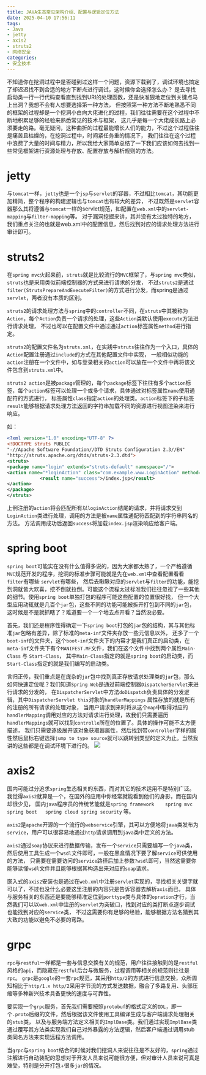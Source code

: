 ```yaml
---
title: JAVA生态常见架构介绍、配置与逻辑定位方法
date: 2025-04-10 17:56:11
tags:
- Java
- jetty
- axis2
- struts2
- 网络安全
categories:
- 安全技术
---
```


不知道你在挖洞过程中是否碰到过这样一个问题，资源下载到了，调试环境也搞定了却迟迟找不到合适的地方下断点进行调试，这时候你会选择怎么办？
是去寻找启动类一行一行代码查看直到找到URI的处理函数，还是快准狠地定位到关键点马上出洞？我想不会有人想要选择第一种方法，
但按照第一种方法不断地熟悉不同的框架的过程却是一个挖洞小白向大佬进化的过程，我们往往需要在这个过程中不断地积累足够的经验来熟悉常见的技术与框架，
这几乎是每一个大佬成长路上必须要走的路。毫无疑问，这种曲折的过程最能增长人们的能力，不过这个过程往往是痛苦且枯燥的，在挖洞过程中，时间紧任务重的情况下，
我们往往在这个过程中浪费了大量的时间与精力，所以我给大家简单总结了一下我们应该如何去找到一些常见框架进行资源处理与存放、配置存放与解析规则的方法。

# jetty
与`tomcat`一样，`jetty`也是一个`jsp`与`servlet`的容器，不过相比`tomcat`，其功能更加精简，整个程序的构建逻辑也与`tomcat`也有较大的差异，
不过既然是`servlet`容器那么其将遵循与`tomcat`一样的servlet规范，如配置在`web.xml`中的`servlet-mapping`与`filter-mapping`等。
对于漏洞挖掘来讲，其并没有太过独特的地方，我们重点关注的也就是web.xml中的配置信息，然后找到对应的请求处理方法进行审计即可。

# struts2
在`spring mvc`火起来前，`struts`就是比较流行的`MVC`框架了，与`spring mvc`类似，`struts`也是采用类似前端控制器的方式来进行请求的分发，
不过`struts2`是通过`filter(StrutsPrepareAndExecuteFilter)`的方式进行分发，而spring是通过`servlet`，两者没有本质的区别。

`struts2`的请求处理方法与`spring`中的`controller`不同，在`struts`中其被称为`Action`，每个`Action`负责一个请求的处理，这些`Action`类默认使用`execute`方法进行请求处理，
不过也可以在配置文件中通过通过`action`标签属性`method`进行指定。

`struts2`的配置文件名为`struts.xml`，在实践中`struts`往往作为一个入口，具体的`Action`配置注册通过`include`的方式在其他配置文件中实现，
一般相似功能的`action`注册在一个文件中，如与登录相关的`action`可以放在一个文件中再将该文件包含到`struts.xml`中。

`struts2 action`是被`package`管理的，每个`package`标签下往往有多个`action`标签，每个`action`标签可以处理一个或多个请求，具体通过对标签属性`name`使用通配符的方式进行，
标签属性`class`指定`action`的处理类。`action`标签下的子标签`result`能够根据请求处理方法返回的字符串加载不同的资源进行视图渲染来进行响应。

如：
```xml
<?xml version="1.0" encoding="UTF-8" ?>
<!DOCTYPE struts PUBLIC
"-//Apache Software Foundation//DTD Struts Configuration 2.3//EN"
"http://struts.apache.org/dtds/struts-2.3.dtd">
<struts>
<package name="login" extends="struts-default" namespace="/">
<action name="*loginAction" class="com.example.www.LoginAction" method="{1}">
            <result name="success">/index.jsp</result>
</action>
</package>
</struts>
```
上例注册的`action`将会匹配所有以`loginAction`结尾的请求，并将请求交到`LoginAction`类进行处理，调用的方法是被`name`属性通配符匹配到的字符串同名的方法。
方法调用成功后返回`success`将加载`index.jsp`渲染响应给客户端。

# spring boot
`spring boot`可能实在没有什么值得多说的，因为大家都太熟了，一个严格遵循`MVC`规范开发的程序，挖洞的标准步骤可能就是先在`web.xml`中查看配置看看`filter`有哪些 `servlet`有哪些，
然后去瞅瞅对应的`servlet`与`filter`的功能，能挖到洞就皆大欢喜，挖不倒就拉倒。可能这个流程太过标准我们往往忽视了一些其他的细节。使用`spring boot`单独打包的程序可能这些配置的位置很好找，
但一个大型应用动辄就是几百个`jar`包，这些不同的功能可能被拆开打包到不同的`jar`包，这时候是不是就抓瞎了？难道要一个一个地去点开看？当然没必要。

首先，我们还是程序性得确定一下`spring boot`打包的`jar`包的结构，其与其他标准`jar`包略有差异，除了标准的`meta-inf`文件夹存放一些元信息以外，
还多了一个`boot-inf`的文件夹，这个`boot-inf`文件夹下的内容才是我们真正的启动类，在`meta-inf`文件夹下有个`MANIFEST.MF`文件，我们在这个文件中找到两个属性`Main-Class` 与 `Start-Class`，
其中`Main-Class`指定的就是`spring boot`的启动类，而`Start-Class`指定的就是我们编写的启动类。

言归正传，我们重点是在庞杂的`jar`包中找到真正存放请求处理类的`jar`包，那么如何快速定位呢？我们知道`Spring Web`是通过前端控制器`DispatcherServlet`来进行请求的分发的，
在`DispatcherServlet`中方法`doDispatch`负责具体的分发逻辑，其中`DispatcherServlet this`对象的`handlerMappings` 属性存放的就是所有的注册的所有请求的处理对象，
当用户请求到来时将从这个`map`中取得对应的`handlerMapping`调用对应的方法对请求进行处理，故我们只需要遍历`handlerMappings`就可以找到`controlle`所在的位置了。具体的操作可能不太方便描述，
我们只需要逐级展开该对象获取器属性，然后找到带`controller`字样的属性然后鼠标右键选择`jump to type source`就可以跳转到类型的定义为止。当然我讲的这些都是在调试环境下进行的。
![](640.webp)


# axis2
国内可能过分追求`spring`生态相关的东西，而对其它的技术运用不是特别广泛。我觉得`axis2`就算是一个，在国外的应用中你经常就能看到他们的身影，而在国内却很少见，
国内`java`程序员的传统艺能就是`spring framework    spring mvc spring boot   spring cloud spring security` 等。

`axis2`是`apache`开源的一个流行的`webservice`引擎，其可以方便地将`java`类发布为`service`，用户可以很容易地通过`http`请求调用到`java`类中定义的方法。

`axis2`通过`soap`协议来进行数据传输，发布一个`service`只需要编写一个`java`类，然后使用工具生成一个`wsdl`文件即可，一般在黑盒情况下要了解`service`可供使用的方法，
只需要在需要访问的`service`路径后加上参数`?wsdl`即可，当然这需要你能够读懂`wsdl`文件并且能够根据其构造出来对应的`soap`请求。

嵌入式的`axis2`安装也是通过在`web.xml`中注册`servlet`实现的，寻找相关关键字就可以了，不过也没什么必要这里注册的内容只是告诉容器去解析`axis`而已，
具体与服务相关的东西还是要能够精准定位到`porttype`类与具体的`opration`才行，当然我们可以以`web.xml`中注册的`servlet`为突破口，找到对应的类打断点逐步调试也能找到对应的`service`类，
不过这需要你有足够的经验，能够根据方法名猜到其大致的功能以避免不必要的弯路。

# grpc
`rpc`与`restful`一样都是一套与信息交换有关的规范，用户往往接触到的是`restful`风格的`api`，而隐藏在`restful`后台与微服务，过程调用等相关的规范则往往是`rpc`。
`grpc`是`google`的一套`rpc`规范，其采用`http/2`的方式进行信息交换，众所周知相比于`http/1.x http/2`采用字节流的方式发送数据，融合了多路复用、头部压缩等多种新兴技术具备更快的速度与可靠性。

要实现一个`grpc`服务，首先我们需要按照`protobuf`的格式定义的`IDL`，即一个`.proto`后缀的文件，然后根据该文件使用工具编译生成与客户端请求处理相关的`stub`类，
以及与服务端方法定义相关的`ImplBase`类。我们通过实现`ImplBase`类通过覆写其方法类实现我们自己对外暴露的方法逻辑，然后客户端通过调用stub类同名方法来实现远程方法调用。

当`grpc`与`spring boot`结合的时候对我们挖洞人来说往往是不友好的，`spring`通过注解进行自动装配的思想对于开发人员来说可能很方便，但对审计人员来说可真是难受，特别是分开打包+很多`jar`的情况。